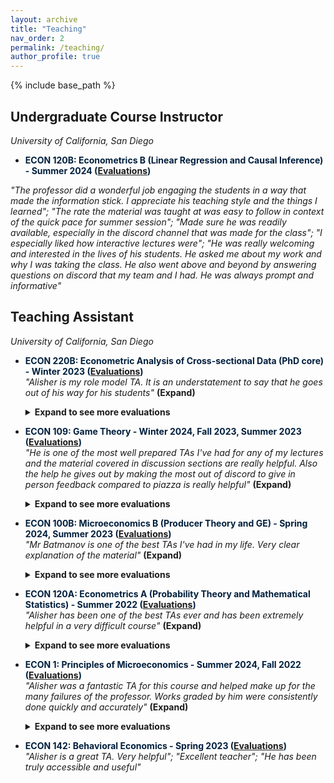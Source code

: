 ```yaml
---
layout: archive
title: "Teaching"
nav_order: 2
permalink: /teaching/
author_profile: true
---
```


{% include base_path %}

## Undergraduate Course Instructor
*University of California, San Diego*

- <span style="color:#001f3d"><strong>ECON 120B: Econometrics B (Linear Regression and Causal Inference) - Summer 2024 ([Evaluations](https://drive.google.com/file/d/1u6iKia2HtoPHY9QorecfwbNRmjwa9Zx2/view?usp=share_link))</strong></span>  

*"The professor did a wonderful job engaging the students in a way that made the information stick. I appreciate his teaching style and the things I learned"; "The rate the material was taught at was easy to follow in context of the quick pace for summer session"; "Made sure he was readily available, especially in the discord channel that was made for the class"; "I especially liked how interactive lectures were"; "He was really welcoming and interested in the lives of his students. He asked me about my work and why I was taking the class. He also went above and beyond by answering questions on discord that my team and I had. He was always prompt and informative"*



## Teaching Assistant
*University of California, San Diego*

- <span style="color:#001f3d"><strong>ECON 220B: Econometric Analysis of Cross-sectional Data (PhD core) - Winter 2023 ([Evaluations](https://drive.google.com/file/d/1u6iKia2HtoPHY9QorecfwbNRmjwa9Zx2/view?usp=share_link))</strong></span>  
  *"Alisher is my role model TA. It is an understatement to say that he goes out of his way for his students"* **(Expand)**  
  <details>
    <summary style="cursor: pointer;"><strong>Expand to see more evaluations</strong></summary>
    *"By far, Alisher was the most prepared and conscientious TA I have had at UCSD. He clearly demonstrated concern for the students and I wish him the best"*  
    *"Phenomenal TA. He went above and beyond writing out notes for discussions, soliciting feedback to improve throughout, giving detailed explanations when grading, and holding additional review sessions for each exam. He deserves all the awards. Please make him the metrics Qual TA"*  
    *"Great person and TA"*
  </details>

- <span style="color:#001f3d"><strong>ECON 109: Game Theory - Winter 2024, Fall 2023, Summer 2023 ([Evaluations](https://drive.google.com/file/d/1u6iKia2HtoPHY9QorecfwbNRmjwa9Zx2/view?usp=share_link))</strong></span>  
  *"He is one of the most well prepared TAs I've had for any of my lectures and the material covered in discussion sections are really helpful. Also the help he gives out by making the most out of discord to give in person feedback compared to piazza is really helpful"* **(Expand)**  
  <details>
    <summary style="cursor: pointer;"><strong>Expand to see more evaluations</strong></summary>
    *"The discussion sections were incredibly helpful and honestly helped me become more interested in the material - Alisher's thought process/approaches to the problems were really interesting and insightful throughout the quarter"*  
    *"TA Alisher Batmanov demonstrates genuine care for students, quickly responding to any messages on the class discord. He makes discussion sections engaging, both by explaining material and homework, but also by making tangible games and activities for students during discussion. He goes the extra mile to provide clear grading guidelines rather than relying solely on Gradescope's feedback. Overall, it has been an absolute pleasure to have a class with TA Alisher"*  
    *"I usually don't submit evaluations for TAs because I hardly interact with them, but I genuinely understood the material thoroughly because of Alisher's help. His discussions were extremely informative and he made time for those who couldn't make it to his original office hours. Would absolutely recommend him to other students"*
  </details>

- <span style="color:#001f3d"><strong>ECON 100B: Microeconomics B (Producer Theory and GE) - Spring 2024, Summer 2023 ([Evaluations](https://drive.google.com/file/d/1u6iKia2HtoPHY9QorecfwbNRmjwa9Zx2/view?usp=share_link))</strong></span>  
  *"Mr Batmanov is one of the best TAs I've had in my life. Very clear explanation of the material"* **(Expand)**  
  <details>
    <summary style="cursor: pointer;"><strong>Expand to see more evaluations</strong></summary>
    *"Extremely helpful review sessions that helped me succeed in the class"*  
    *"Fantastic recorded review sessions. Great examples, and made himself constantly available for questions. Amazing TA"*  
    *"Straight to the point and precise. Would go through the material at a nice pace while also being open to questions. Couldn't recommend more"*
  </details>

- <span style="color:#001f3d"><strong>ECON 120A: Econometrics A (Probability Theory and Mathematical Statistics) - Summer 2022 ([Evaluations](https://drive.google.com/file/d/1u6iKia2HtoPHY9QorecfwbNRmjwa9Zx2/view?usp=share_link))</strong></span>  
  *"Alisher has been one of the best TAs ever and has been extremely helpful in a very difficult course"* **(Expand)**  
  <details>
    <summary style="cursor: pointer;"><strong>Expand to see more evaluations</strong></summary>
    *"Alisher was great! Hope to have him again in future ECON 120 classes"*
  </details>

- <span style="color:#001f3d"><strong>ECON 1: Principles of Microeconomics - Summer 2024, Fall 2022 ([Evaluations](https://drive.google.com/file/d/1u6iKia2HtoPHY9QorecfwbNRmjwa9Zx2/view?usp=share_link))</strong></span>  
  *"Alisher was a fantastic TA for this course and helped make up for the many failures of the professor. Works graded by him were consistently done quickly and accurately"* **(Expand)**  
  <details>
    <summary style="cursor: pointer;"><strong>Expand to see more evaluations</strong></summary>
    *"Alisher led quiz and midterm review sessions very well by being able to go through the topics and give an overview of each. By attending section I felt more prepared to take the quiz/midterm"*  
    *"Great teacher"*
  </details>

- <span style="color:#001f3d"><strong>ECON 142: Behavioral Economics - Spring 2023 ([Evaluations](https://drive.google.com/file/d/1u6iKia2HtoPHY9QorecfwbNRmjwa9Zx2/view?usp=share_link))</strong></span>  
  *"Alisher is a great TA. Very helpful"; "Excellent teacher"; "He has been truly accessible and useful"*
  